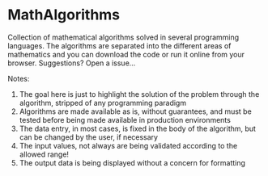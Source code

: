 # MathAlgorithms
Collection of mathematical algorithms solved in several programming languages. The algorithms are separated into the different areas of mathematics and you can download the code or run it online from your browser.
Suggestions? Open a issue...

Notes:
1) The goal here is just to highlight the solution of the problem through the algorithm, stripped of any programming paradigm
1) Algorithms are made available as is, without guarantees, and must be tested before being made available in production environments
2) The data entry, in most cases,  is fixed in the body of the algorithm, but can be changed by the user, if necessary
3) The input values, not always are being validated according to the allowed range!
4) The output data is being displayed without a concern for formatting
